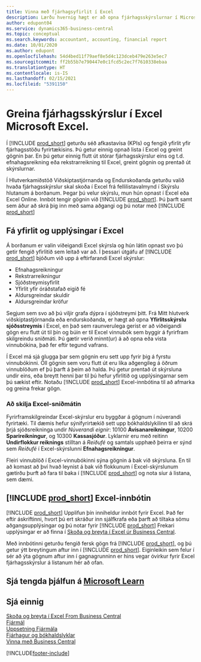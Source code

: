 ```yaml
---
title: Vinna með fjárhagsyfirlit í Excel
description: Lærðu hvernig hægt er að opna fjárhagsskýrslurnar í Microsoft Excel frá Business Central til að fá betri greiningar.
author: edupont04
ms.service: dynamics365-business-central
ms.topic: conceptual
ms.search.keywords: accountant, accounting, financial report
ms.date: 10/01/2020
ms.author: edupont
ms.openlocfilehash: 54d4bed11f79aef8e5d4c123dceb479e263e5ec7
ms.sourcegitcommit: ff2b55b7e790447e0c1fcd5c2ec7f7610338ebaa
ms.translationtype: HT
ms.contentlocale: is-IS
ms.lasthandoff: 02/15/2021
ms.locfileid: "5391150"
---
```

# <a name="analyzing-financial-statements-in-microsoft-excel"></a>Greina fjárhagsskýrslur í Excel Microsoft Excel.

Í [!INCLUDE [prod_short](includes/prod_short.md)] geturðu séð afkastavísa (KPIs) og fengið yfirlit yfir fjárhagsstöðu fyrirtækisins. Þú getur einnig opnað lista í Excel og greint gögnin þar. En þú getur einnig flutt út stórar fjárhagsskýrslur eins og t.d. efnahagsreikning eða rekstrarreikning til Excel, greint gögnin og prentað út skýrslurnar.  

Í Hlutverkamiðstöð Viðskiptastjórnanda og Endurskoðanda geturðu valið hvaða fjárhagsskýrslur skal skoða í Excel frá fellilistavalmynd í Skýrslu hlutanum á borðanum. Þegar þú velur skýrslu, mun hún opnast í Excel eða Excel Online. Innbót tengir gögnin við [!INCLUDE [prod_short](includes/prod_short.md)]. Þú þarft samt sem áður að skrá þig inn með sama aðgangi og þú notar með [!INCLUDE [prod_short](includes/prod_short.md)]  

## <a name="getting-the-overview-and-the-details-in-excel"></a>Fá yfirlit og upplýsingar í Excel

Á borðanum er valin viðeigandi Excel skýrsla og hún látin opnast svo þú getir fengið yfirlitið sem leitað var að. Í þessari útgáfu af [!INCLUDE [prod_short](includes/prod_short.md)] bjóðum við upp á eftirfarandi Excel skýrslur:

- Efnahagsreikningur  
- Rekstrarreikningur  
- Sjóðstreymisyfirlit  
- Yfirlit yfir óráðstafað eigið fé  
- Aldursgreindar skuldir  
- Aldursgreindar kröfur  

Segjum sem svo að þú viljir grafa dýpra í sjóðstreymi þitt. Frá Mitt hlutverk viðskiptastjórnanda eða endurskoðanda, er hægt að opna **Yfirlitsskýrslu sjóðsstreymis** í Excel, en það sem raunverulega gerist er að viðeigandi gögn eru flutt út til þín og búin er til Excel vinnubók sem byggir á fyrirfram skilgreindu sniðmáti. Þú gætir verið minnt(ur) á að opna eða vista vinnubókina, það fer eftir tegund vafrans.  

Í Excel má sjá glugga þar sem gögnin eru sett upp fyrir þig á fyrstu vinnubókinni. Öll gögnin sem voru flutt út eru líka aðgengileg á öðrum vinnublöðum ef þú þarft á þeim að halda. Þú getur prentað út skýrsluna undir eins, eða breytt henni þar til þú hefur yfirlitið og upplýsingarnar sem þú sækist eftir. Notaðu [!INCLUDE [prod_short](includes/prod_short.md)] Excel-innbótina til að afmarka og greina frekar gögn.  

### <a name="understanding-the-excel-templates"></a>Að skilja Excel-sniðmátin

Fyrirframskilgreindar Excel-skýrslur eru byggðar á gögnum í núverandi fyrirtæki. Til dæmis hefur sýnifyrirtækið sett upp bókhaldslykilinn til að skrá þrjá sjóðsreikninga undir *Núverandi eignir*: 10100 **Ávísanareikningur**, 10200 **Sparireikningur**, og 10300 **Kassasjóður**. Lyklarnir eru með reitinn **Undirflokkur reiknings** stilltan á *Reiðufé* og samtals upphæð þeirra er sýnd sem *Reiðufé* í Excel-skýrslunni **Efnahagsreikningur**.  

Fleiri vinnublöð í Excel-vinnubókinni sýna gögnin á bak við skýrsluna. En til að komast að því hvað leynist á bak við flokkunum í Excel-skýrslunum gætirðu þurft að fara til baka í [!INCLUDE [prod_short](includes/prod_short.md)] og nota síur á listana, sem dæmi.  

## <a name="the-prod_short-excel-add-in"></a>[!INCLUDE [prod_short](includes/prod_short.md)] Excel-innbótin

[!INCLUDE [prod_short](includes/prod_short.md)] Upplifun þín inniheldur innbót fyrir Excel. Það fer eftir áskriftinni, hvort þú ert skráður inn sjálfkrafa eða þarft að tiltaka sömu aðgangsupplýsingar og þú notar fyrir [!INCLUDE [prod_short](includes/prod_short.md)] Frekari upplýsingar er að finna í [Skoða og breyta í Excel úr Business Central](across-work-with-excel.md).  

Með innbótinni geturðu fengið fersk gögn frá [!INCLUDE [prod_short](includes/prod_short.md)], og þú getur ýtt breytingum aftur inn í [!INCLUDE [prod_short](includes/prod_short.md)]. Eiginleikin sem felur í sér að ýta gögnum aftur inn í gagnagrunninn er hins vegar óvirkur fyrir Excel fjárhagsskýrslur á listanum hér að ofan.  

## <a name="see-related-training-at-microsoft-learn"></a>Sjá tengda þjálfun á [Microsoft Learn](/learn/modules/configure-powerbi-excel-dynamics-365-business-central/index)

## <a name="see-also"></a>Sjá einnig

[Skoða og breyta í Excel From Business Central](across-work-with-excel.md)  
[Fjármál](finance.md)  
[Uppsetning Fjármála](finance-setup-finance.md)  
[Fjárhagur og bókhaldslyklar](finance-general-ledger.md)  
[Vinna með Business Central](ui-work-product.md)  


[!INCLUDE[footer-include](includes/footer-banner.md)]